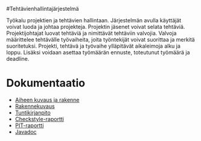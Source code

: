 #Tehtävienhallintajärjestelmä

Työkalu projektien ja tehtävien hallintaan.
Järjestelmän avulla käyttäjät voivat luoda ja johtaa projekteja. Projektin jäsenet voivat selata tehtäviä. Projektijohtajat luovat tehtäviä ja nimittävät tehtäviin valvojia. Valvoja määrittelee tehtävälle työvaiheita, joita työntekijät voivat suorittaa ja merkitä suoritetuksi.
Projekti, tehtävä ja työvaihe ylläpitävät aikaleimoja alku ja loppu. Lisäksi voidaan asettaa työmäärän ennuste, toteutunut työmäärä ja deadline.

# Dokumentaatio

* [Aiheen kuvaus ja rakenne](dokumentaatio/aiheenKuvausJaRakenne.md)
* [Rakennekuvaus](dokumentaatio/rakennekuvaus.md)
* [Tuntikirjanpito](dokumentaatio/tuntikirjanpito.md)
* [Checkstyle-raportti](https://htmlpreview.github.io/?https://raw.githubusercontent.com/kuujakke/vigilant-doodle/master/dokumentaatio/checkstyle-raportti/checkstyle.html)
* [PIT-raportti](https://htmlpreview.github.io/?https://raw.githubusercontent.com/kuujakke/vigilant-doodle/master/dokumentaatio/pit-raportti/index.html)
* [Javadoc](https://htmlpreview.github.io/?https://raw.githubusercontent.com/kuujakke/vigilant-doodle/master/dokumentaatio/javadoc/index.html)
